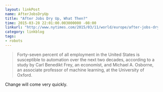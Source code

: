 ```yaml
---
layout: linkPost
name: AfterJobsDryUp
title: "After Jobs Dry Up, What Then?"
time: 2015-03-28 22:01:00.003000000 -08:00
linkurl: "http://www.nytimes.com/2015/03/11/world/europe/after-jobs-dry-up-what-then.html"
category: linkblog
tags:
- robots
---
```


<blockquote>
Forty-seven percent of all employment in the United States is susceptible to automation over the next two decades, according to a study by Carl Benedikt Frey, an economist, and Michael A. Osborne, an associate professor of machine learning, at the University of Oxford.
</blockquote>

<p>
Change will come very quickly.
</p>
